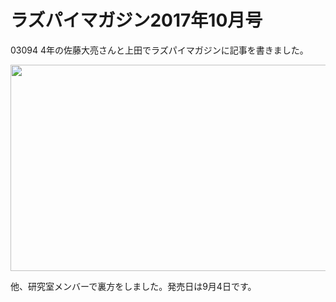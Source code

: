 # ラズパイマガジン2017年10月号
03094 4年の佐藤大亮さんと上田でラズパイマガジンに記事を書きました。

<a href="https://lab.ueda.tech/wp-content/uploads/2017/09/ファイル-2017-09-03-9-47-24.jpeg"><img class="alignright size-large wp-image-3095" src="https://lab.ueda.tech/wp-content/uploads/2017/09/ファイル-2017-09-03-9-47-24-1024x638.jpeg" alt="" width="530" height="330" /></a>

他、研究室メンバーで裏方をしました。発売日は9月4日です。
